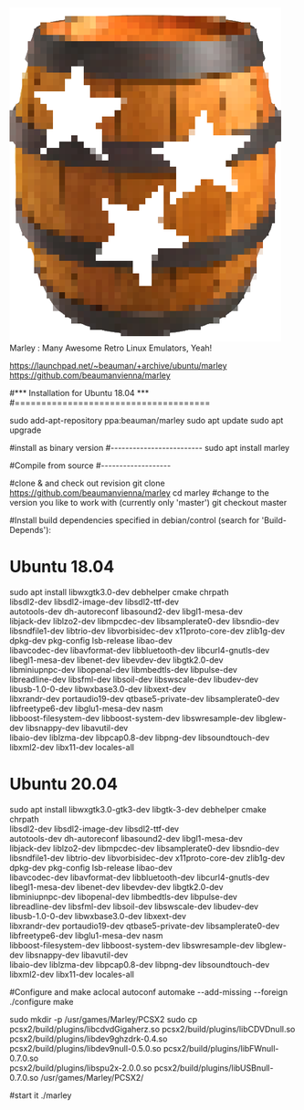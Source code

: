 <img src="pictures/barrel.png" />
Marley : Many Awesome Retro Linux Emulators, Yeah!

https://launchpad.net/~beauman/+archive/ubuntu/marley
https://github.com/beaumanvienna/marley

#*** Installation for Ubuntu 18.04 ***
#=====================================

sudo add-apt-repository ppa:beauman/marley
sudo apt update
sudo apt upgrade

#install as binary version
#-------------------------
sudo apt install marley

#Compile from source
#-------------------

#clone & and check out revision
git clone https://github.com/beaumanvienna/marley
cd marley
#change to the version you like to work with (currently only 'master')
git checkout master

#Install build dependencies specified in debian/control (search for 'Build-Depends'):
# Ubuntu 18.04
sudo apt install libwxgtk3.0-dev debhelper cmake chrpath \
libsdl2-dev libsdl2-image-dev libsdl2-ttf-dev \
autotools-dev dh-autoreconf libasound2-dev libgl1-mesa-dev \
libjack-dev liblzo2-dev libmpcdec-dev libsamplerate0-dev libsndio-dev \
libsndfile1-dev libtrio-dev libvorbisidec-dev x11proto-core-dev zlib1g-dev \
dpkg-dev pkg-config lsb-release libao-dev \
libavcodec-dev libavformat-dev libbluetooth-dev libcurl4-gnutls-dev \
libegl1-mesa-dev libenet-dev libevdev-dev libgtk2.0-dev \
libminiupnpc-dev libopenal-dev libmbedtls-dev libpulse-dev \
libreadline-dev libsfml-dev libsoil-dev libswscale-dev libudev-dev \
libusb-1.0-0-dev libwxbase3.0-dev  libxext-dev \
libxrandr-dev portaudio19-dev qtbase5-private-dev libsamplerate0-dev libfreetype6-dev libglu1-mesa-dev nasm \
libboost-filesystem-dev libboost-system-dev libswresample-dev libglew-dev libsnappy-dev libavutil-dev \
libaio-dev liblzma-dev libpcap0.8-dev libpng-dev libsoundtouch-dev libxml2-dev libx11-dev locales-all

# Ubuntu 20.04
sudo apt install libwxgtk3.0-gtk3-dev libgtk-3-dev debhelper cmake chrpath \
libsdl2-dev libsdl2-image-dev libsdl2-ttf-dev \
autotools-dev dh-autoreconf libasound2-dev libgl1-mesa-dev \
libjack-dev liblzo2-dev libmpcdec-dev libsamplerate0-dev libsndio-dev \
libsndfile1-dev libtrio-dev libvorbisidec-dev x11proto-core-dev zlib1g-dev \
dpkg-dev pkg-config lsb-release libao-dev \
libavcodec-dev libavformat-dev libbluetooth-dev libcurl4-gnutls-dev \
libegl1-mesa-dev libenet-dev libevdev-dev libgtk2.0-dev \
libminiupnpc-dev libopenal-dev libmbedtls-dev libpulse-dev \
libreadline-dev libsfml-dev libsoil-dev libswscale-dev libudev-dev \
libusb-1.0-0-dev libwxbase3.0-dev  libxext-dev \
libxrandr-dev portaudio19-dev qtbase5-private-dev libsamplerate0-dev libfreetype6-dev libglu1-mesa-dev nasm \
libboost-filesystem-dev libboost-system-dev libswresample-dev libglew-dev libsnappy-dev libavutil-dev \
libaio-dev liblzma-dev libpcap0.8-dev libpng-dev libsoundtouch-dev libxml2-dev libx11-dev locales-all

#Configure and make
aclocal 
autoconf
automake --add-missing --foreign
./configure
make

sudo mkdir -p /usr/games/Marley/PCSX2
sudo cp pcsx2/build/plugins/libcdvdGigaherz.so pcsx2/build/plugins/libCDVDnull.so pcsx2/build/plugins/libdev9ghzdrk-0.4.so \
pcsx2/build/plugins/libdev9null-0.5.0.so pcsx2/build/plugins/libFWnull-0.7.0.so \
pcsx2/build/plugins/libspu2x-2.0.0.so pcsx2/build/plugins/libUSBnull-0.7.0.so /usr/games/Marley/PCSX2/

#start it
./marley
